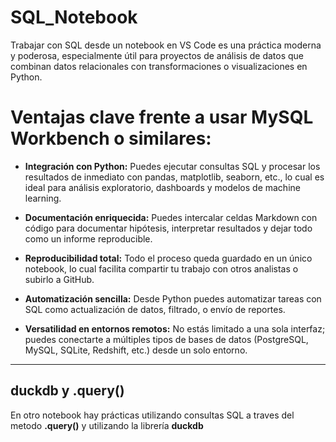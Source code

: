 # SQL_Notebook
Trabajar con SQL desde un notebook en VS Code es una práctica moderna y poderosa, especialmente útil para proyectos de análisis de datos que combinan datos relacionales con transformaciones o visualizaciones en Python.

# Ventajas clave frente a usar MySQL Workbench o similares:

- **Integración con Python:** Puedes ejecutar consultas SQL y procesar los resultados de inmediato con pandas, matplotlib, seaborn, etc., lo cual es ideal para análisis exploratorio, dashboards y modelos de machine learning.

- **Documentación enriquecida:** Puedes intercalar celdas Markdown con código para documentar hipótesis, interpretar resultados y dejar todo como un informe reproducible.

- **Reproducibilidad total:** Todo el proceso queda guardado en un único notebook, lo cual facilita compartir tu trabajo con otros analistas o subirlo a GitHub.

- **Automatización sencilla:** Desde Python puedes automatizar tareas con SQL como actualización de datos, filtrado, o envío de reportes.

- **Versatilidad en entornos remotos:** No estás limitado a una sola interfaz; puedes conectarte a múltiples tipos de bases de datos (PostgreSQL, MySQL, SQLite, Redshift, etc.) desde un solo entorno.

---
## duckdb y .query()

En otro notebook hay prácticas utilizando consultas SQL a traves del metodo **.query()** y utilizando la librería **duckdb**
